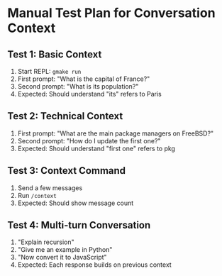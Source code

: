 # Manual Test Plan for Conversation Context

## Test 1: Basic Context
1. Start REPL: `gmake run`
2. First prompt: "What is the capital of France?"
3. Second prompt: "What is its population?"
4. Expected: Should understand "its" refers to Paris

## Test 2: Technical Context
1. First prompt: "What are the main package managers on FreeBSD?"
2. Second prompt: "How do I update the first one?"
3. Expected: Should understand "first one" refers to pkg

## Test 3: Context Command
1. Send a few messages
2. Run `/context`
3. Expected: Should show message count

## Test 4: Multi-turn Conversation
1. "Explain recursion"
2. "Give me an example in Python"
3. "Now convert it to JavaScript"
4. Expected: Each response builds on previous context